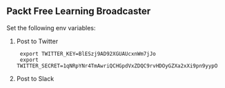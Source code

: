 ## Packt Free Learning Broadcaster 

Set the following env variables:

1. Post to Twitter

		export TWITTER_KEY=BlESzj9AD92XGUAUcxnWm7jJo
		export TWITTER_SECRET=1qNRpYNr4TmAwriQCHGpdVxZDQC9rvHDOyGZXa2xXi9pn9yypO

2. Post to Slack
